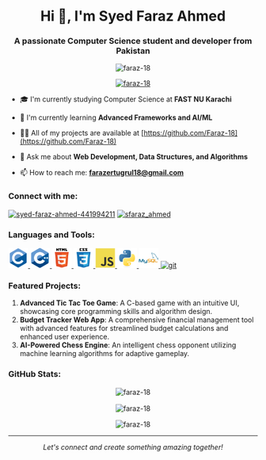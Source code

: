 <h1 align="center">Hi 👋, I'm Syed Faraz Ahmed</h1>
<h3 align="center">A passionate Computer Science student and developer from Pakistan</h3>

<p align="center">
  <img src="https://komarev.com/ghpvc/?username=faraz-18&label=Profile%20views&color=0e75b6&style=flat" alt="faraz-18" />
</p>

<p align="center">
  <a href="https://github.com/ryo-ma/github-profile-trophy">
    <img src="https://github-profile-trophy.vercel.app/?username=faraz-18&theme=darkhub&no-frame=true&row=1&column=7" alt="faraz-18" />
  </a>
</p>

- 🎓 I'm currently studying Computer Science at **FAST NU Karachi**

- 🌱 I'm currently learning **Advanced Frameworks and AI/ML**

- 👨‍💻 All of my projects are available at [https://github.com/Faraz-18](https://github.com/Faraz-18)

- 💬 Ask me about **Web Development, Data Structures, and Algorithms**

- 📫 How to reach me: **farazertugrul18@gmail.com**

<h3 align="left">Connect with me:</h3>
<p align="left">
  <a href="https://linkedin.com/in/syed-faraz-ahmed-441994211" target="blank"><img align="center" src="https://raw.githubusercontent.com/rahuldkjain/github-profile-readme-generator/master/src/images/icons/Social/linked-in-alt.svg" alt="syed-faraz-ahmed-441994211" height="30" width="40" /></a>
  <a href="https://instagram.com/sfaraz_ahmed" target="blank"><img align="center" src="https://raw.githubusercontent.com/rahuldkjain/github-profile-readme-generator/master/src/images/icons/Social/instagram.svg" alt="sfaraz_ahmed" height="30" width="40" /></a>
</p>

<h3 align="left">Languages and Tools:</h3>
<p align="left">
  <a href="https://www.cprogramming.com/" target="_blank" rel="noreferrer"> <img src="https://raw.githubusercontent.com/devicons/devicon/master/icons/c/c-original.svg" alt="c" width="40" height="40"/> </a>
  <a href="https://www.w3schools.com/cpp/" target="_blank" rel="noreferrer"> <img src="https://raw.githubusercontent.com/devicons/devicon/master/icons/cplusplus/cplusplus-original.svg" alt="cplusplus" width="40" height="40"/> </a>
  <a href="https://www.w3.org/html/" target="_blank" rel="noreferrer"> <img src="https://raw.githubusercontent.com/devicons/devicon/master/icons/html5/html5-original-wordmark.svg" alt="html5" width="40" height="40"/> </a>
  <a href="https://www.w3schools.com/css/" target="_blank" rel="noreferrer"> <img src="https://raw.githubusercontent.com/devicons/devicon/master/icons/css3/css3-original-wordmark.svg" alt="css3" width="40" height="40"/> </a>
  <a href="https://developer.mozilla.org/en-US/docs/Web/JavaScript" target="_blank" rel="noreferrer"> <img src="https://raw.githubusercontent.com/devicons/devicon/master/icons/javascript/javascript-original.svg" alt="javascript" width="40" height="40"/> </a>
  <a href="https://www.python.org" target="_blank" rel="noreferrer"> <img src="https://raw.githubusercontent.com/devicons/devicon/master/icons/python/python-original.svg" alt="python" width="40" height="40"/> </a>
  <a href="https://www.mysql.com/" target="_blank" rel="noreferrer"> <img src="https://raw.githubusercontent.com/devicons/devicon/master/icons/mysql/mysql-original-wordmark.svg" alt="mysql" width="40" height="40"/> </a>
  <a href="https://git-scm.com/" target="_blank" rel="noreferrer"> <img src="https://www.vectorlogo.zone/logos/git-scm/git-scm-icon.svg" alt="git" width="40" height="40"/> </a>
</p>

<h3 align="left">Featured Projects:</h3>

1. **Advanced Tic Tac Toe Game**: A C-based game with an intuitive UI, showcasing core programming skills and algorithm design.
2. **Budget Tracker Web App**: A comprehensive financial management tool with advanced features for streamlined budget calculations and enhanced user experience.
3. **AI-Powered Chess Engine**: An intelligent chess opponent utilizing machine learning algorithms for adaptive gameplay.

<h3 align="left">GitHub Stats:</h3>

<p align="center">
  <img align="center" src="https://github-readme-stats.vercel.app/api/top-langs?username=faraz-18&show_icons=true&locale=en&layout=compact&theme=github_dark" alt="faraz-18" />
</p>

<p align="center">
  <img align="center" src="https://github-readme-stats.vercel.app/api?username=faraz-18&show_icons=true&locale=en&theme=github_dark" alt="faraz-18" />
</p>

<p align="center">
  <img align="center" src="https://github-readme-streak-stats.herokuapp.com/?user=faraz-18&theme=github_dark" alt="faraz-18" />
</p>

---

<p align="center">
  <i>Let's connect and create something amazing together!</i>
</p>

